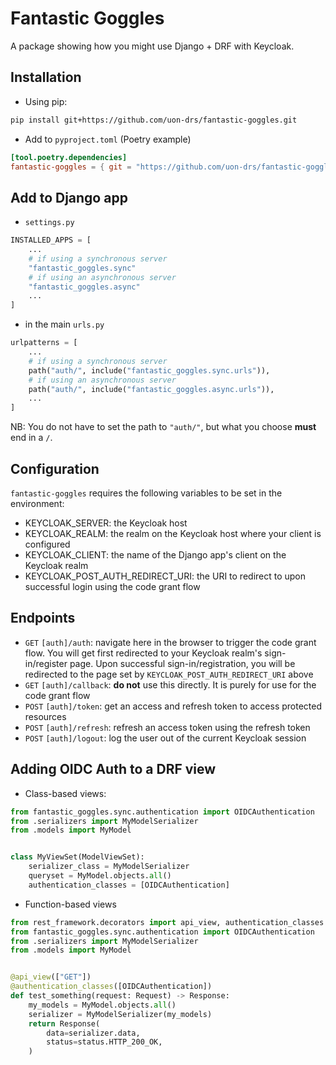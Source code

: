 # Fantastic Goggles
A package showing how you might use Django + DRF with Keycloak.

## Installation
- Using pip:
```bash
pip install git+https://github.com/uon-drs/fantastic-goggles.git
```

- Add to `pyproject.toml` (Poetry example)
```toml
[tool.poetry.dependencies]
fantastic-goggles = { git = "https://github.com/uon-drs/fantastic-goggles.git" }
```

## Add to Django app
- `settings.py`
```python
INSTALLED_APPS = [
    ...
    # if using a synchronous server
    "fantastic_goggles.sync"
    # if using an asynchronous server
    "fantastic_goggles.async"
    ...
]
```
- in the main `urls.py`
```python
urlpatterns = [
    ...
    # if using a synchronous server
    path("auth/", include("fantastic_goggles.sync.urls")),
    # if using an asynchronous server
    path("auth/", include("fantastic_goggles.async.urls")),
    ...
]
```
NB: You do not have to set the path to `"auth/"`, but what you choose **must** end in a `/`.

## Configuration
`fantastic-goggles` requires the following variables to be set in the environment:
- KEYCLOAK_SERVER: the Keycloak host
- KEYCLOAK_REALM: the realm on the Keycloak host where your client is configured
- KEYCLOAK_CLIENT: the name of the Django app's client on the Keycloak realm
- KEYCLOAK_POST_AUTH_REDIRECT_URI: the URI to redirect to upon successful login using the code grant flow

## Endpoints
- `GET` `[auth]/auth`: navigate here in the browser to trigger the code grant flow. You will get first redirected to your Keycloak realm's sign-in/register page. Upon successful sign-in/registration, you will be redirected to the page set by `KEYCLOAK_POST_AUTH_REDIRECT_URI` above
- `GET` `[auth]/callback`: **do not** use this directly. It is purely for use for the code grant flow
- `POST` `[auth]/token`: get an access and refresh token to access protected resources
- `POST` `[auth]/refresh`: refresh an access token using the refresh token
- `POST` `[auth]/logout`: log the user out of the current Keycloak session

## Adding OIDC Auth to a DRF view
- Class-based views:
```python
from fantastic_goggles.sync.authentication import OIDCAuthentication
from .serializers import MyModelSerializer
from .models import MyModel


class MyViewSet(ModelViewSet):
    serializer_class = MyModelSerializer
    queryset = MyModel.objects.all()
    authentication_classes = [OIDCAuthentication]
```

- Function-based views
```python
from rest_framework.decorators import api_view, authentication_classes
from fantastic_goggles.sync.authentication import OIDCAuthentication
from .serializers import MyModelSerializer
from .models import MyModel


@api_view(["GET"])
@authentication_classes([OIDCAuthentication])
def test_something(request: Request) -> Response:
    my_models = MyModel.objects.all()
    serializer = MyModelSerializer(my_models)
    return Response(
        data=serializer.data,
        status=status.HTTP_200_OK,
    )
```